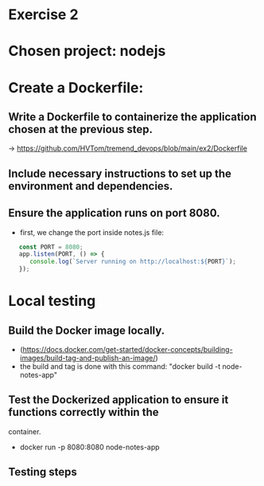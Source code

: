 # Exercise 2

# Chosen project: nodejs

# Create a Dockerfile:
 
## Write a Dockerfile to containerize the application chosen at the previous step.

 -> https://github.com/HVTom/tremend_devops/blob/main/ex2/Dockerfile

## Include necessary instructions to set up the environment and dependencies.

## Ensure the application runs on port 8080.
 - first, we change the port inside notes.js file:
```javascript
   const PORT = 8080;
   app.listen(PORT, () => {
      console.log(`Server running on http://localhost:${PORT}`);
   });
```


# Local testing

## Build the Docker image locally.
 - (https://docs.docker.com/get-started/docker-concepts/building-images/build-tag-and-publish-an-image/)
 - the build and tag is done with this command: "docker build -t node-notes-app"

## Test the Dockerized application to ensure it functions correctly within the
container.
 - docker run -p 8080:8080 node-notes-app
 

## Testing steps
